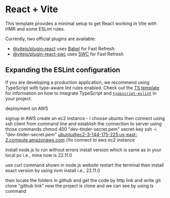 # React + Vite

This template provides a minimal setup to get React working in Vite with HMR and some ESLint rules.

Currently, two official plugins are available:

- [@vitejs/plugin-react](https://github.com/vitejs/vite-plugin-react/blob/main/packages/plugin-react) uses [Babel](https://babeljs.io/) for Fast Refresh
- [@vitejs/plugin-react-swc](https://github.com/vitejs/vite-plugin-react/blob/main/packages/plugin-react-swc) uses [SWC](https://swc.rs/) for Fast Refresh

## Expanding the ESLint configuration

If you are developing a production application, we recommend using TypeScript with type-aware lint rules enabled. Check out the [TS template](https://github.com/vitejs/vite/tree/main/packages/create-vite/template-react-ts) for information on how to integrate TypeScript and [`typescript-eslint`](https://typescript-eslint.io) in your project.


deployment on AWS

signup in AWS
create an ec2 instance - i choose ubuntu
then connect using ssh client from command line and establish the connection to server using those commands 
chmod 400 "dev-tinder-secret.pem" secret-key
ssh -i "dev-tinder-secret.pem" ubuntu@ec2-3-144-175-225.us-east-2.compute.amazonaws.com //to connect to aws ec2 instance



install node.js 
to run without errors install version which is same as in your local pc i.e., mine now is 22.11.0

use curl command shown in node.js website
restart the terminal
 then install exact version by using nvm install i.e., 22.11.0

 then locate the folders in github and get the code by http link and write
 git clone "github link"
 now the project is clone and we can see by using ls command
 
